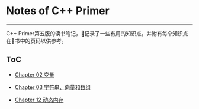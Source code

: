 
# Notes of C++ Primer
-------

C++ Primer第五版的读书笔记，记录了一些有用的知识点，并附有每个知识点在书中的页码以供参考。

## ToC

- [Chapter 02 变量](Chap02-变量.md)

- [Chapter 03 字符串、向量和数组](Chap03-字符串、向量和数组.md)

- [Chapter 12 动态内存](Chap12-动态内存.md)
